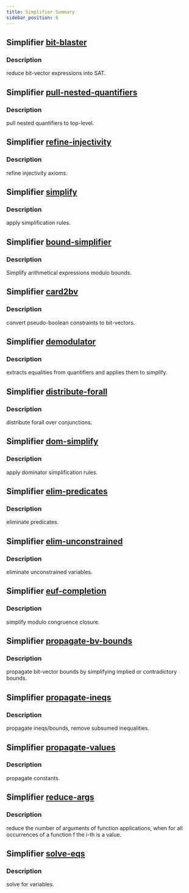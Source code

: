 ```yaml
---
title: Simplifier Summary
sidebar_position: 6
---
```

## Simplifier [bit-blaster](../summary/#tactic-bit-blaster)
### Description
reduce bit-vector expressions into SAT.
## Simplifier [pull-nested-quantifiers](../summary/#tactic-pull-nested-quantifiers)
### Description
pull nested quantifiers to top-level.
## Simplifier [refine-injectivity](../summary/#tactic-refine-injectivity)
### Description
refine injectivity axioms.
## Simplifier [simplify](../summary/#tactic-simplify)
### Description
apply simplification rules.
## Simplifier [bound-simplifier](../summary/#tactic-bound-simplifier)
### Description
Simplify arithmetical expressions modulo bounds.
## Simplifier [card2bv](../summary/#tactic-card2bv)
### Description
convert pseudo-boolean constraints to bit-vectors.
## Simplifier [demodulator](../summary/#tactic-demodulator)
### Description
extracts equalities from quantifiers and applies them to simplify.
## Simplifier [distribute-forall](../summary/#tactic-distribute-forall)
### Description
distribute forall over conjunctions.
## Simplifier [dom-simplify](../summary/#tactic-dom-simplify)
### Description
apply dominator simplification rules.
## Simplifier [elim-predicates](../summary/#tactic-elim-predicates)
### Description
eliminate predicates.
## Simplifier [elim-unconstrained](../summary/#tactic-elim-unconstrained)
### Description
eliminate unconstrained variables.
## Simplifier [euf-completion](../summary/#tactic-euf-completion)
### Description
simplify modulo congruence closure.
## Simplifier [propagate-bv-bounds](../summary/#tactic-propagate-bv-bounds)
### Description
propagate bit-vector bounds by simplifying implied or contradictory bounds.
## Simplifier [propagate-ineqs](../summary/#tactic-propagate-ineqs)
### Description
propagate ineqs/bounds, remove subsumed inequalities.
## Simplifier [propagate-values](../summary/#tactic-propagate-values)
### Description
propagate constants.
## Simplifier [reduce-args](../summary/#tactic-reduce-args)
### Description
reduce the number of arguments of function applications, when for all occurrences of a function f the i-th is a value.
## Simplifier [solve-eqs](../summary/#tactic-solve-eqs)
### Description
solve for variables.
